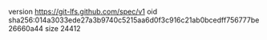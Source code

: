 version https://git-lfs.github.com/spec/v1
oid sha256:014a3033ede27a3b9740c5215aa6d0f3c916c21ab0bcedff756777be26660a44
size 24412

